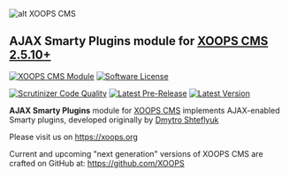 ![alt XOOPS CMS](https://xoops.org/images/logoXoopsPhp8.png)
## AJAX Smarty Plugins module for  [XOOPS CMS 2.5.10+](https://xoops.org)
[![XOOPS CMS Module](https://img.shields.io/badge/XOOPS%20CMS-Module-blue.svg)](https://xoops.org)
[![Software License](https://img.shields.io/badge/license-GPL-brightgreen.svg?style=flat)](http://www.gnu.org/licenses/gpl-2.0.html)

[![Scrutinizer Code Quality](https://img.shields.io/scrutinizer/g/mambax7/ajaxsmartyibm.svg?style=flat)](https://scrutinizer-ci.com/g/mambax7/ajaxsmartyibm/?branch=master)
[![Latest Pre-Release](https://img.shields.io/github/tag/mambax7/ajaxsmartyibm.svg?style=flat)](https://github.com/mambax7/ajaxsmartyibm/tags/)
[![Latest Version](https://img.shields.io/github/release/mambax7/ajaxsmartyibm.svg?style=flat)](https://github.com/mambax7/ajaxsmartyibm/releases/)

**AJAX Smarty Plugins** module for [XOOPS CMS](https://xoops.org) implements AJAX-enabled Smarty plugins, developed originally by [Dmytro Shteflyuk](https://kpumuk.info/php/ajax-enabled-smarty-plugins/comment-page-1/)

Please visit us on https://xoops.org

Current and upcoming "next generation" versions of XOOPS CMS are crafted on GitHub at: https://github.com/XOOPS
